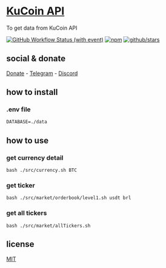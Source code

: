 # [KuCoin API](https://www.kucoin.com/api)

To get data from KuCoin API

[![GitHub Workflow Status (with event)](https://img.shields.io/github/actions/workflow/status/brtmvdl/kucoin-api/npm-publish.yml?label=GitHub%20Actions&link=https%3A%2F%2Fgithub.com%2Fbrtmvdl%2Fkucoin-api%2Factions%2Fworkflows%2Fnpm-publish.yml)](https://github.com/brtmvdl/kucoin-api/actions/workflows/npm-publish.yml) [![npm](https://img.shields.io/npm/dw/%40brtmvdl/kucoin-api?label=NPM%20Weekly%20Downloads)](https://www.npmjs.com/package/@brtmvdl/kucoin-api) [![github/stars](https://img.shields.io/github/stars/brtmvdl/kucoin-api?style=social)](https://img.shields.io/github/stars/brtmvdl/kucoin-api?style=social) 

## social & donate

[Donate](https://link.mercadopago.com.br/brtmvdl) - [Telegram](https://t.me/+KRmg5MlqgMk0MTg5) - [Discord](https://discord.gg/auCmnvV2)

## how to install

### .env file

```
DATABASE=./data
```

## how to use

### get currency detail

```
bash ./src/currency.sh BTC 
```

### get ticker

```
bash ./src/market/orderbook/level1.sh usdt brl
```

### get all tickers

```
bash ./src/market/allTickers.sh 
```

## license

[MIT](./LICENSE)
